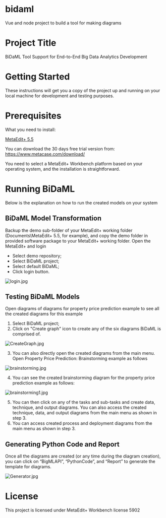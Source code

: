 # bidaml
Vue and node project to build a tool for making diagrams



# Project Title
BiDaML Tool Support for End-to-End Big Data Analytics Development
# Getting Started
These instructions will get you a copy of the project up and running on your local machine for development and testing purposes. 
# Prerequisites
What you need to install:

[MetaEdit+ 5.5](https://www.metacase.com/)

You can download the 30 days free trial version from: https://www.metacase.com/download/

You need to select a MetaEdit+ Workbench platform based on your operating system, and the installation is straightforward.
# Running BiDaML
Below is the explanation on how to run the created models on your system
## BiDaML Model Transformation
Backup the demo sub-folder of your MetaEdit+ working folder (Documents\MetaEdit+ 5.5, for example), and copy the demo folder in provided software package to your MetaEdit+ working folder.
Open the MetaEdit+ and login
- Select demo repository;
- Select BiDaML project;
- Select default BiDaML;
- Click login button.

![login.jpg](login.jpg)

## Testing BiDaML Models
Open diagrams of diagrams for property price prediction example to see all the created diagrams for this example
1.	Select BiDaML project;
2.	Click on "Create graph" icon to create any of the six diagrams BiDaML is comprised of. 

![CreateGraph.jpg](CreateGraph.jpg)

3.	You can also directly open the created diagrams from the main menu. Open Property Price Prediction: Brainstorming example as follows

![brainstorming.jpg](brainstorming.jpg)

4.	You can see the created brainstorming diagram for the property price prediction example as follows:

![brainstorming1.jpg](brainstorming1.jpg)

5.	You can then click on any of the tasks and sub-tasks and create data, technique, and output diagrams. You can also access the created technique, data, and output diagrams from the main menu as shown in step 3.
6.	You can access created process and deployment diagrams from the main menu as shown in step 3.

## Generating Python Code and Report
Once all the diagrams are created (or any time during the diagram creation), you can click on “BigMLAPI”, “PythonCode”, and “Report” to generate the template for diagrams.

![Generator.jpg](Generator.jpg)

# License
This project is licensed under MetaEdit+ Workbench license 5902
